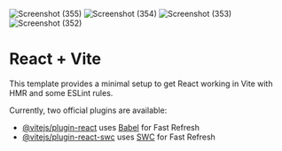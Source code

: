 ![Screenshot (355)](https://github.com/user-attachments/assets/40d8ae1e-eee1-4450-af2b-af9eb05e3c24)
![Screenshot (354)](https://github.com/user-attachments/assets/9907bed6-940a-4ac9-8ed6-e646e88faeaa)
![Screenshot (353)](https://github.com/user-attachments/assets/3c007f00-108b-48ab-bf37-3d374dc645c5)
![Screenshot (352)](https://github.com/user-attachments/assets/25f50b48-294c-432c-9395-b3fa12859401)
# React + Vite

This template provides a minimal setup to get React working in Vite with HMR and some ESLint rules.

Currently, two official plugins are available:

- [@vitejs/plugin-react](https://github.com/vitejs/vite-plugin-react/blob/main/packages/plugin-react/README.md) uses [Babel](https://babeljs.io/) for Fast Refresh
- [@vitejs/plugin-react-swc](https://github.com/vitejs/vite-plugin-react-swc) uses [SWC](https://swc.rs/) for Fast Refresh
